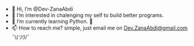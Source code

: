 - 👋 Hi, I’m @Dev-ZanaAbdi
- 👀 I’m interested in chalenging my self to build better programs.
- 🌱 I’m currently learning Python. 🐍
- 📫 How to reach me? simple, just email me on Dev.ZanaAbdi@gmail.com  ¯\\_(ツ)_/¯

<!---
Dev-ZanaAbdi/Dev-ZanaAbdi is a ✨ special ✨ repository because its `README.md` (this file) appears on your GitHub profile.
You can click the Preview link to take a look at your changes.
--->
